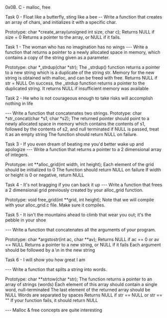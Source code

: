 0x0B. C - malloc, free

Task 0 - Float like a butterfly, sting like a bee -- Write a function that creates an array of chars, and initializes it with a specific char.

Prototype: char *create_array(unsigned int size, char c); Returns NULL if size = 0 Returns a pointer to the array, or NULL if it fails.

Task 1 - The woman who has no imagination has no wings --- Write a function that returns a pointer to a newly allocated space in memory, which contains a copy of the string given as a parameter.

Prototype: char *_strdup(char *str); The _strdup() function returns a pointer to a new string which is a duplicate of the string str. Memory for the new string is obtained with malloc, and can be freed with free. Returns NULL if str = NULL On success, the _strdup function returns a pointer to the duplicated string. It returns NULL if insufficient memory was available

Task 2 - He who is not courageous enough to take risks will accomplish nothing in life

--- Write a function that concatenates two strings.
Prototype: char *str_concat(char *s1, char *s2); The returned pointer should point to a newly allocated space in memory which contains the contents of s1, followed by the contents of s2, and null terminated if NULL is passed, treat it as an empty string The function should return NULL on failure.

Task 3 - If you even dream of beating me you'd better wake up and apologize --- Write a function that returns a pointer to a 2 dimensional array of integers.

Prototype: int **alloc_grid(int width, int height); Each element of the grid should be initialized to 0 The function should return NULL on failure If width or height is 0 or negative, return NULL

Task 4 - It's not bragging if you can back it up --- Write a function that frees a 2 dimensional grid previously created by your alloc_grid function.

Prototype: void free_grid(int **grid, int height); Note that we will compile with your alloc_grid.c file. Make sure it compiles.

Task 5 - It isn't the mountains ahead to climb that wear you out; it's the pebble in your shoe

--- Write a function that concatenates all the arguments of your program.

Prototype: char *argstostr(int ac, char **av); Returns NULL if ac == 0 or av == NULL Returns a pointer to a new string, or NULL if it fails Each argument should be followed by a \n in the new string

Task 6 - I will show you how great I am

--- Write a function that splits a string into words.

Prototype: char **strtow(char *str); The function returns a pointer to an array of strings (words) Each element of this array should contain a single word, null-terminated The last element of the returned array should be NULL Words are separated by spaces Returns NULL if str == NULL or str == "" If your function fails, it should return NULL

--- Malloc & free concepts are quite interesting
